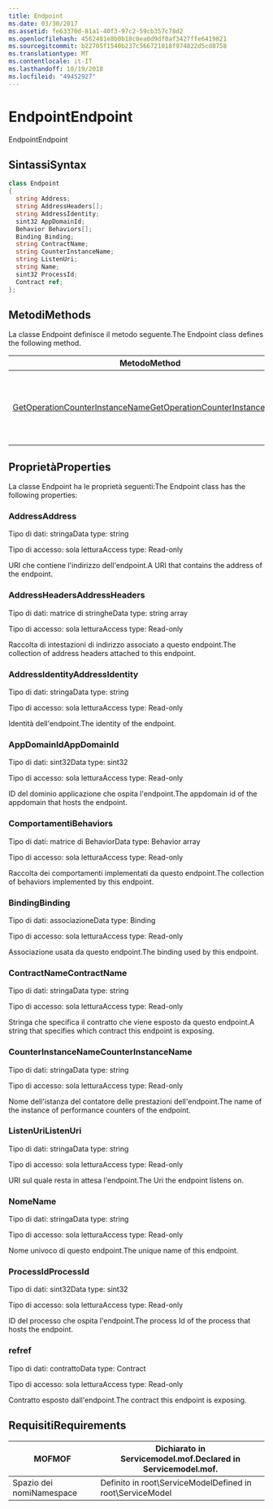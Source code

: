 ```yaml
---
title: Endpoint
ms.date: 03/30/2017
ms.assetid: fe63370d-81a1-40f3-97c2-59cb357c78d2
ms.openlocfilehash: 4562481e8b0b18c0ea0d9df0af3427ffe6419821
ms.sourcegitcommit: b22705f1540b237c566721018f974822d5cd8758
ms.translationtype: MT
ms.contentlocale: it-IT
ms.lasthandoff: 10/19/2018
ms.locfileid: "49452927"
---
```

# <a name="endpoint"></a><span data-ttu-id="5bcab-102">Endpoint</span><span class="sxs-lookup"><span data-stu-id="5bcab-102">Endpoint</span></span>
<span data-ttu-id="5bcab-103">Endpoint</span><span class="sxs-lookup"><span data-stu-id="5bcab-103">Endpoint</span></span>  
  
## <a name="syntax"></a><span data-ttu-id="5bcab-104">Sintassi</span><span class="sxs-lookup"><span data-stu-id="5bcab-104">Syntax</span></span>  
  
```csharp
class Endpoint  
{  
  string Address;  
  string AddressHeaders[];  
  string AddressIdentity;  
  sint32 AppDomainId;  
  Behavior Behaviors[];  
  Binding Binding;  
  string ContractName;  
  string CounterInstanceName;  
  string ListenUri;  
  string Name;  
  sint32 ProcessId;  
  Contract ref;  
};  
```  
  
## <a name="methods"></a><span data-ttu-id="5bcab-105">Metodi</span><span class="sxs-lookup"><span data-stu-id="5bcab-105">Methods</span></span>  
 <span data-ttu-id="5bcab-106">La classe Endpoint definisce il metodo seguente.</span><span class="sxs-lookup"><span data-stu-id="5bcab-106">The Endpoint class defines the following method.</span></span>  
  
|<span data-ttu-id="5bcab-107">Metodo</span><span class="sxs-lookup"><span data-stu-id="5bcab-107">Method</span></span>|<span data-ttu-id="5bcab-108">Descrizione</span><span class="sxs-lookup"><span data-stu-id="5bcab-108">Description</span></span>|  
|------------|-----------------|  
|[<span data-ttu-id="5bcab-109">GetOperationCounterInstanceName</span><span class="sxs-lookup"><span data-stu-id="5bcab-109">GetOperationCounterInstanceName</span></span>](../../../../../docs/framework/wcf/diagnostics/wmi/getoperationcounterinstancename.md)|<span data-ttu-id="5bcab-110">Recupera il nome dell'istanza del contatore delle prestazioni dell'operazione.</span><span class="sxs-lookup"><span data-stu-id="5bcab-110">Retrieves the operation performance counter instance name</span></span>|  
  
## <a name="properties"></a><span data-ttu-id="5bcab-111">Proprietà</span><span class="sxs-lookup"><span data-stu-id="5bcab-111">Properties</span></span>  
 <span data-ttu-id="5bcab-112">La classe Endpoint ha le proprietà seguenti:</span><span class="sxs-lookup"><span data-stu-id="5bcab-112">The Endpoint class has the following properties:</span></span>  
  
### <a name="address"></a><span data-ttu-id="5bcab-113">Address</span><span class="sxs-lookup"><span data-stu-id="5bcab-113">Address</span></span>  
 <span data-ttu-id="5bcab-114">Tipo di dati: stringa</span><span class="sxs-lookup"><span data-stu-id="5bcab-114">Data type: string</span></span>  
  
 <span data-ttu-id="5bcab-115">Tipo di accesso: sola lettura</span><span class="sxs-lookup"><span data-stu-id="5bcab-115">Access type: Read-only</span></span>  
  
 <span data-ttu-id="5bcab-116">URI che contiene l'indirizzo dell'endpoint.</span><span class="sxs-lookup"><span data-stu-id="5bcab-116">A URI that contains the address of the endpoint.</span></span>  
  
### <a name="addressheaders"></a><span data-ttu-id="5bcab-117">AddressHeaders</span><span class="sxs-lookup"><span data-stu-id="5bcab-117">AddressHeaders</span></span>  
 <span data-ttu-id="5bcab-118">Tipo di dati: matrice di stringhe</span><span class="sxs-lookup"><span data-stu-id="5bcab-118">Data type: string array</span></span>  
  
 <span data-ttu-id="5bcab-119">Tipo di accesso: sola lettura</span><span class="sxs-lookup"><span data-stu-id="5bcab-119">Access type: Read-only</span></span>  
  
 <span data-ttu-id="5bcab-120">Raccolta di intestazioni di indirizzo associato a questo endpoint.</span><span class="sxs-lookup"><span data-stu-id="5bcab-120">The collection of address headers attached to this endpoint.</span></span>  
  
### <a name="addressidentity"></a><span data-ttu-id="5bcab-121">AddressIdentity</span><span class="sxs-lookup"><span data-stu-id="5bcab-121">AddressIdentity</span></span>  
 <span data-ttu-id="5bcab-122">Tipo di dati: stringa</span><span class="sxs-lookup"><span data-stu-id="5bcab-122">Data type: string</span></span>  
  
 <span data-ttu-id="5bcab-123">Tipo di accesso: sola lettura</span><span class="sxs-lookup"><span data-stu-id="5bcab-123">Access type: Read-only</span></span>  
  
 <span data-ttu-id="5bcab-124">Identità dell'endpoint.</span><span class="sxs-lookup"><span data-stu-id="5bcab-124">The identity of the endpoint.</span></span>  
  
### <a name="appdomainid"></a><span data-ttu-id="5bcab-125">AppDomainId</span><span class="sxs-lookup"><span data-stu-id="5bcab-125">AppDomainId</span></span>  
 <span data-ttu-id="5bcab-126">Tipo di dati: sint32</span><span class="sxs-lookup"><span data-stu-id="5bcab-126">Data type: sint32</span></span>  
  
 <span data-ttu-id="5bcab-127">Tipo di accesso: sola lettura</span><span class="sxs-lookup"><span data-stu-id="5bcab-127">Access type: Read-only</span></span>  
  
 <span data-ttu-id="5bcab-128">ID del dominio applicazione che ospita l'endpoint.</span><span class="sxs-lookup"><span data-stu-id="5bcab-128">The appdomain id of the appdomain that hosts the endpoint.</span></span>  
  
### <a name="behaviors"></a><span data-ttu-id="5bcab-129">Comportamenti</span><span class="sxs-lookup"><span data-stu-id="5bcab-129">Behaviors</span></span>  
 <span data-ttu-id="5bcab-130">Tipo di dati: matrice di Behavior</span><span class="sxs-lookup"><span data-stu-id="5bcab-130">Data type: Behavior array</span></span>  
  
 <span data-ttu-id="5bcab-131">Tipo di accesso: sola lettura</span><span class="sxs-lookup"><span data-stu-id="5bcab-131">Access type: Read-only</span></span>  
  
 <span data-ttu-id="5bcab-132">Raccolta dei comportamenti implementati da questo endpoint.</span><span class="sxs-lookup"><span data-stu-id="5bcab-132">The collection of behaviors implemented by this endpoint.</span></span>  
  
### <a name="binding"></a><span data-ttu-id="5bcab-133">Binding</span><span class="sxs-lookup"><span data-stu-id="5bcab-133">Binding</span></span>  
 <span data-ttu-id="5bcab-134">Tipo di dati: associazione</span><span class="sxs-lookup"><span data-stu-id="5bcab-134">Data type: Binding</span></span>  
  
 <span data-ttu-id="5bcab-135">Tipo di accesso: sola lettura</span><span class="sxs-lookup"><span data-stu-id="5bcab-135">Access type: Read-only</span></span>  
  
 <span data-ttu-id="5bcab-136">Associazione usata da questo endpoint.</span><span class="sxs-lookup"><span data-stu-id="5bcab-136">The binding used by this endpoint.</span></span>  
  
### <a name="contractname"></a><span data-ttu-id="5bcab-137">ContractName</span><span class="sxs-lookup"><span data-stu-id="5bcab-137">ContractName</span></span>  
 <span data-ttu-id="5bcab-138">Tipo di dati: stringa</span><span class="sxs-lookup"><span data-stu-id="5bcab-138">Data type: string</span></span>  
  
 <span data-ttu-id="5bcab-139">Tipo di accesso: sola lettura</span><span class="sxs-lookup"><span data-stu-id="5bcab-139">Access type: Read-only</span></span>  
  
 <span data-ttu-id="5bcab-140">Stringa che specifica il contratto che viene esposto da questo endpoint.</span><span class="sxs-lookup"><span data-stu-id="5bcab-140">A string that specifies which contract this endpoint is exposing.</span></span>  
  
### <a name="counterinstancename"></a><span data-ttu-id="5bcab-141">CounterInstanceName</span><span class="sxs-lookup"><span data-stu-id="5bcab-141">CounterInstanceName</span></span>  
 <span data-ttu-id="5bcab-142">Tipo di dati: stringa</span><span class="sxs-lookup"><span data-stu-id="5bcab-142">Data type: string</span></span>  
  
 <span data-ttu-id="5bcab-143">Tipo di accesso: sola lettura</span><span class="sxs-lookup"><span data-stu-id="5bcab-143">Access type: Read-only</span></span>  
  
 <span data-ttu-id="5bcab-144">Nome dell'istanza del contatore delle prestazioni dell'endpoint.</span><span class="sxs-lookup"><span data-stu-id="5bcab-144">The name of the instance of performance counters of the endpoint.</span></span>  
  
### <a name="listenuri"></a><span data-ttu-id="5bcab-145">ListenUri</span><span class="sxs-lookup"><span data-stu-id="5bcab-145">ListenUri</span></span>  
 <span data-ttu-id="5bcab-146">Tipo di dati: stringa</span><span class="sxs-lookup"><span data-stu-id="5bcab-146">Data type: string</span></span>  
  
 <span data-ttu-id="5bcab-147">Tipo di accesso: sola lettura</span><span class="sxs-lookup"><span data-stu-id="5bcab-147">Access type: Read-only</span></span>  
  
 <span data-ttu-id="5bcab-148">URI sul quale resta in attesa l'endpoint.</span><span class="sxs-lookup"><span data-stu-id="5bcab-148">The Uri the endpoint listens on.</span></span>  
  
### <a name="name"></a><span data-ttu-id="5bcab-149">Nome</span><span class="sxs-lookup"><span data-stu-id="5bcab-149">Name</span></span>  
 <span data-ttu-id="5bcab-150">Tipo di dati: stringa</span><span class="sxs-lookup"><span data-stu-id="5bcab-150">Data type: string</span></span>  
  
 <span data-ttu-id="5bcab-151">Tipo di accesso: sola lettura</span><span class="sxs-lookup"><span data-stu-id="5bcab-151">Access type: Read-only</span></span>  
  
 <span data-ttu-id="5bcab-152">Nome univoco di questo endpoint.</span><span class="sxs-lookup"><span data-stu-id="5bcab-152">The unique name of this endpoint.</span></span>  
  
### <a name="processid"></a><span data-ttu-id="5bcab-153">ProcessId</span><span class="sxs-lookup"><span data-stu-id="5bcab-153">ProcessId</span></span>  
 <span data-ttu-id="5bcab-154">Tipo di dati: sint32</span><span class="sxs-lookup"><span data-stu-id="5bcab-154">Data type: sint32</span></span>  
  
 <span data-ttu-id="5bcab-155">Tipo di accesso: sola lettura</span><span class="sxs-lookup"><span data-stu-id="5bcab-155">Access type: Read-only</span></span>  
  
 <span data-ttu-id="5bcab-156">ID del processo che ospita l'endpoint.</span><span class="sxs-lookup"><span data-stu-id="5bcab-156">The process Id of the process that hosts the endpoint.</span></span>  
  
### <a name="ref"></a><span data-ttu-id="5bcab-157">ref</span><span class="sxs-lookup"><span data-stu-id="5bcab-157">ref</span></span>  
 <span data-ttu-id="5bcab-158">Tipo di dati: contratto</span><span class="sxs-lookup"><span data-stu-id="5bcab-158">Data type: Contract</span></span>  
  
 <span data-ttu-id="5bcab-159">Tipo di accesso: sola lettura</span><span class="sxs-lookup"><span data-stu-id="5bcab-159">Access type: Read-only</span></span>  
  
 <span data-ttu-id="5bcab-160">Contratto esposto dall'endpoint.</span><span class="sxs-lookup"><span data-stu-id="5bcab-160">The contract this endpoint is exposing.</span></span>  
  
## <a name="requirements"></a><span data-ttu-id="5bcab-161">Requisiti</span><span class="sxs-lookup"><span data-stu-id="5bcab-161">Requirements</span></span>  
  
|<span data-ttu-id="5bcab-162">MOF</span><span class="sxs-lookup"><span data-stu-id="5bcab-162">MOF</span></span>|<span data-ttu-id="5bcab-163">Dichiarato in Servicemodel.mof.</span><span class="sxs-lookup"><span data-stu-id="5bcab-163">Declared in Servicemodel.mof.</span></span>|  
|---------|-----------------------------------|  
|<span data-ttu-id="5bcab-164">Spazio dei nomi</span><span class="sxs-lookup"><span data-stu-id="5bcab-164">Namespace</span></span>|<span data-ttu-id="5bcab-165">Definito in root\ServiceModel</span><span class="sxs-lookup"><span data-stu-id="5bcab-165">Defined in root\ServiceModel</span></span>|
